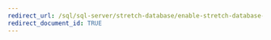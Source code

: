 ```yaml
---
redirect_url: /sql/sql-server/stretch-database/enable-stretch-database-for-a-table
redirect_document_id: TRUE 
---
```


